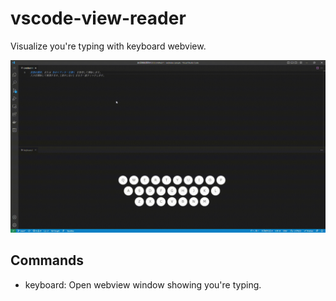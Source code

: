 # vscode-view-reader

Visualize you're typing with keyboard webview.

![preview](./src//assets/preview.gif)

## Commands

* keyboard: Open webview window showing you're typing.